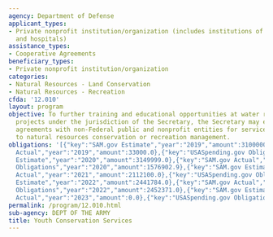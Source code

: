 ```yaml
---
agency: Department of Defense
applicant_types:
- Private nonprofit institution/organization (includes institutions of higher education
  and hospitals)
assistance_types:
- Cooperative Agreements
beneficiary_types:
- Private nonprofit institution/organization
categories:
- Natural Resources - Land Conservation
- Natural Resources - Recreation
cfda: '12.010'
layout: program
objective: To further training and educational opportunities at water resources development
  projects under the jurisdiction of the Secretary, the Secretary may enter into cooperative
  agreements with non-Federal public and nonprofit entities for services relating
  to natural resources conservation or recreation management.
obligations: '[{"key":"SAM.gov Estimate","year":"2019","amount":3100000.0},{"key":"SAM.gov
  Actual","year":"2019","amount":33000.0},{"key":"USASpending.gov Obligations","year":"2019","amount":2040059.01},{"key":"SAM.gov
  Estimate","year":"2020","amount":3149999.0},{"key":"SAM.gov Actual","year":"2020","amount":103000.0},{"key":"USASpending.gov
  Obligations","year":"2020","amount":1576902.9},{"key":"SAM.gov Estimate","year":"2021","amount":3400000.0},{"key":"SAM.gov
  Actual","year":"2021","amount":2112100.0},{"key":"USASpending.gov Obligations","year":"2021","amount":1284275.67},{"key":"SAM.gov
  Estimate","year":"2022","amount":2441784.0},{"key":"SAM.gov Actual","year":"2022","amount":2441784.0},{"key":"USASpending.gov
  Obligations","year":"2022","amount":2452371.0},{"key":"SAM.gov Estimate","year":"2023","amount":2685961.0},{"key":"SAM.gov
  Actual","year":"2023","amount":0.0},{"key":"USASpending.gov Obligations","year":"2023","amount":677663.04}]'
permalink: /program/12.010.html
sub-agency: DEPT OF THE ARMY
title: Youth Conservation Services
---
```


